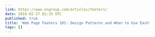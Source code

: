 ```yaml
---
link: https://www.nngroup.com/articles/footers/
date: 2019-02-27 02:33 UTC
published: true
title: 'Web Page Footers 101: Design Patterns and When to Use Each'
tags: []
---
```



